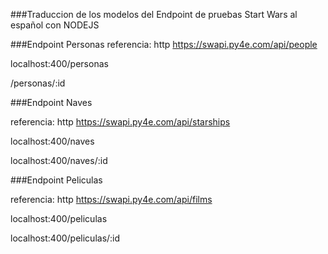 ###Traduccion de los modelos del Endpoint de pruebas Start Wars al español con NODEJS



###Endpoint Personas
referencia: http https://swapi.py4e.com/api/people

localhost:400/personas<br/>

/personas/:id

###Endpoint Naves

referencia: http https://swapi.py4e.com/api/starships <br/>

localhost:400/naves<br/>

localhost:400/naves/:id

###Endpoint Peliculas

referencia: http https://swapi.py4e.com/api/films<br/>

localhost:400/peliculas<br/>

localhost:400/peliculas/:id


